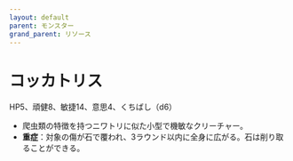 ```yaml
---
layout: default
parent: モンスター
grand_parent: リソース
---
```


# コッカトリス

HP5、頑健8、敏捷14、意思4、くちばし（d6）

- 爬虫類の特徴を持つニワトリに似た小型で機敏なクリーチャー。
- **重症**：対象の傷が石で覆われ、3ラウンド以内に全身に広がる。石は削り取ることができる。
